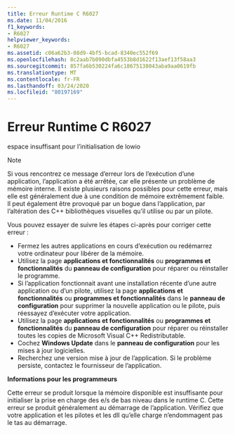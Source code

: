 ```yaml
---
title: Erreur Runtime C R6027
ms.date: 11/04/2016
f1_keywords:
- R6027
helpviewer_keywords:
- R6027
ms.assetid: c06a62b3-08d9-4bf5-bcad-8340ec552f69
ms.openlocfilehash: 8c2aab7b090dbfa4553b8d1622f13aef13f58aa3
ms.sourcegitcommit: 857fa6b530224fa6c18675138043aba9aa0619fb
ms.translationtype: MT
ms.contentlocale: fr-FR
ms.lasthandoff: 03/24/2020
ms.locfileid: "80197169"
---
```

# <a name="c-runtime-error-r6027"></a>Erreur Runtime C R6027

espace insuffisant pour l’initialisation de lowio

> [!NOTE]
> Si vous rencontrez ce message d’erreur lors de l’exécution d’une application, l’application a été arrêtée, car elle présente un problème de mémoire interne. Il existe plusieurs raisons possibles pour cette erreur, mais elle est généralement due à une condition de mémoire extrêmement faible. Il peut également être provoqué par un bogue dans l’application, par l’altération des C++ bibliothèques visuelles qu’il utilise ou par un pilote.
>
> Vous pouvez essayer de suivre les étapes ci-après pour corriger cette erreur :
>
> - Fermez les autres applications en cours d’exécution ou redémarrez votre ordinateur pour libérer de la mémoire.
> - Utilisez la page **applications et fonctionnalités** ou **programmes et fonctionnalités** du **panneau de configuration** pour réparer ou réinstaller le programme.
> - Si l’application fonctionnait avant une installation récente d’une autre application ou d’un pilote, utilisez la page **applications et fonctionnalités** ou **programmes et fonctionnalités** dans le **panneau de configuration** pour supprimer la nouvelle application ou le pilote, puis réessayez d’exécuter votre application.
> - Utilisez la page **applications et fonctionnalités** ou **programmes et fonctionnalités** du **panneau de configuration** pour réparer ou réinstaller toutes les copies de Microsoft Visual C++ Redistributable.
> - Cochez **Windows Update** dans le **panneau de configuration** pour les mises à jour logicielles.
> - Recherchez une version mise à jour de l’application. Si le problème persiste, contactez le fournisseur de l’application.

**Informations pour les programmeurs**

Cette erreur se produit lorsque la mémoire disponible est insuffisante pour initialiser la prise en charge des e/s de bas niveau dans le runtime C. Cette erreur se produit généralement au démarrage de l’application. Vérifiez que votre application et les pilotes et les dll qu’elle charge n’endommagent pas le tas au démarrage.
